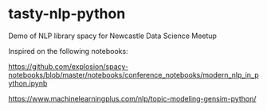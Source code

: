 # tasty-nlp-python
Demo of NLP library spacy for Newcastle Data Science Meetup

Inspired on the following notebooks:

https://github.com/explosion/spacy-notebooks/blob/master/notebooks/conference_notebooks/modern_nlp_in_python.ipynb

https://www.machinelearningplus.com/nlp/topic-modeling-gensim-python/
